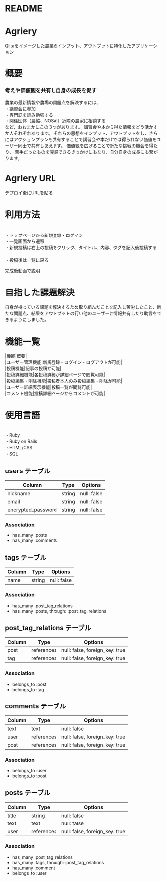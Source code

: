 # README

# Agriery
Qiitaをイメージした農業のインプット、アウトプットに特化したアプリケーション

# 概要
### 考えや価値観を共有し自身の成長を促す

農業の最新情報や農場の問題点を解決するには、
<br>・講習会に参加
<br>・専門誌を読み勉強する
<br>・関係団体（農協、NOSAI）近隣の農家に相談する
<br>など、おおまかにこの３つがあります。
講習会や本から得た情報をどう活かすか人それぞれあります。
それらの思想をインプット、アウトプットをし、さらにはアクションプランも共有することで講習会や本だけでは得られない価値をユーザー同士で共有しあえます。
価値観を広げることで新たな挑戦の機会を得たり、 苦手だったものを克服できるきっかけにもなり、自分自身の成長にも繋がります。

# Agriery URL
 デプロイ後にURLを貼る
 
 # 利用方法
 　　<br>・トップページから新規登録・ログイン
 　　<br>・一覧画面から遷移
 　　<br>・新規投稿は右上の投稿をクリック、タイトル、内容、タグを記入後投稿する
 　　<br>・投稿後は一覧に戻る
 
 完成後動画で説明
 
 
 # 目指した課題解決
 自身が持っている課題を解決するため取り組んだことを記入し苦労したこと、新たな問題点、結果をアウトプットの行い他のユーザーに情報共有したり助言をできるようにしました。
 
# 機能一覧

|機能|概要| 
<br>|ユーザー管理機能|新規登録・ログイン・ログアウトが可能|
<br>|投稿機能|記事の投稿が可能|
<br>|投稿詳細機能|各投稿詳細が詳細ページで閲覧可能|　
<br>|投稿編集・削除機能|投稿者本人のみ投稿編集・削除が可能|
<br>|ユーザー詳細表示機能|投稿一覧が閲覧可能|
<br>|コメント機能|投稿詳細ページからコメントが可能|

# 使用言語
  <br>・Ruby
  <br>・Ruby on Rails
  <br>・HTML/CSS
  <br>・SQL


## users テーブル

| Column             | Type   | Options     |
| ------------------ | ------ | ----------- |
| nickname           | string | null: false |
| email              | string | null: false |
| encrypted_password | string | null: false |

### Association

- has_many :posts
- has_many :comments

## tags テーブル

| Column | Type   | Options     |
| ------ | ------ | ----------- |
| name   | string | null: false |

### Association

- has_many :post_tag_relations
- has_many :posts, through: :post_tag_relations

## post_tag_relations テーブル

| Column | Type       | Options                        |
| ------ | ---------- | ------------------------------ |
| post   | references | null: false, foreign_key: true |
| tag    | references | null: false, foreign_key: true |

### Association

- belongs_to :post
- belongs_to :tag

## comments テーブル

| Column  | Type       | Options                        |
| ------- | ---------- | ------------------------------ |
| text    | text       | null: false                    |
| user    | references | null: false, foreign_key: true |
| post    | references | null: false, foreign_key: true |

### Association

- belongs_to :user
- belongs_to :post

## posts テーブル

| Column  | Type       | Options                        |
| ------- | ---------- | ------------------------------ |
| title   | string     | null: false                    |
| text    | text       | null: false                    |
| user    | references | null: false, foreign_key: true |

### Association

- has_many :post_tag_relations
- has_many :tags, through: :post_tag_relations
- has_many :comment
- belongs_to :user


